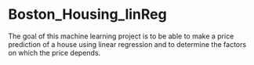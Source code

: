 # Boston_Housing_linReg
 The goal of this machine learning project is to be able to make a price prediction of a house using linear regression and to determine the factors on which the price depends.
